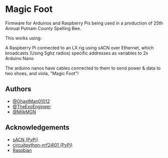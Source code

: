 
# Magic Foot

Firmware for Arduinos and Raspberry Pis being used in a production of 25th Annual Putnam County Spelling Bee.

This works using:

A Raspberry Pi connected to an LX rig using sACN over Ethernet, which broadcasts (Using 5ghz radios) specific addresses as variables to 2x Arduino Nano

The arduino nanos have cables connected to them to send power & data to two shoes, and viola, "Magic Foot"!


## Authors

- [@GhastMan01012](https://www.github.com/GhastMan01012)
- [@TheExoEngineer](https://www.github.com/TheExoEngineer)
- [@MilkMGN](https://www.github.com/MilkMGN)

## Acknowledgements

 - [sACN (PyPi)](https://pypi.org/project/sacn/)
 - [circuitpython-nrf24l01 (PyPi)](https://pypi.org/project/circuitpython-nrf24l01/)
 - [Raspbian](https://www.raspberrypi.org/)
